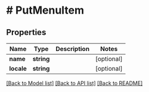 # # PutMenuItem

## Properties

Name | Type | Description | Notes
------------ | ------------- | ------------- | -------------
**name** | **string** |  | [optional]
**locale** | **string** |  | [optional]

[[Back to Model list]](../../README.md#models) [[Back to API list]](../../README.md#endpoints) [[Back to README]](../../README.md)
